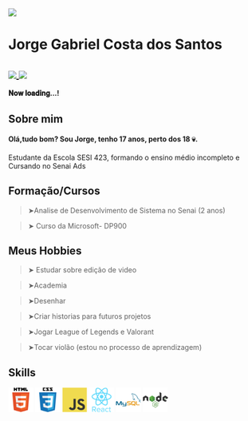 <img src="https://steamuserimages-a.akamaihd.net/ugc/96103700532309699/8F44EE6DAFB4F4E2469AA4947059A09E1A78E93C/?imw=637&imh=358&ima=fit&impolicy=Letterbox&imcolor=%23000000&letterbox=true" max-width="100px" height="400px" align="center"/>

#  Jorge Gabriel Costa dos Santos 

## <a href="https://www.linkedin.com/in/jorge-gabriel-a406262b6/?trk=opento_sprofile_details"><img src="https://play-lh.googleusercontent.com/kMofEFLjobZy_bCuaiDogzBcUT-dz3BBbOrIEjJ-hqOabjK8ieuevGe6wlTD15QzOqw=w240-h480-rw" height="50px" align="center"/> </a> <a href="https://www.instagram.com/jx.deta1ls/"><img src="https://upload.wikimedia.org/wikipedia/commons/thumb/9/95/Instagram_logo_2022.svg/800px-Instagram_logo_2022.svg.png" height="50px" align="center"/></a>



**𝐍𝐨𝐰 𝐥𝐨𝐚𝐝𝐢𝐧𝐠...!**

## Sobre mim

#### Olá,tudo bom? Sou Jorge, tenho 17 anos, perto dos 18 💀.
Estudante da Escola SESI 423, formando o ensino médio incompleto e Cursando no Senai Ads

## Formação/Cursos
>➤Analise de Desenvolvimento de Sistema no Senai (2 anos)

>➤ Curso da Microsoft- DP900
 
 ## Meus Hobbies
>➤ Estudar sobre edição de video

>➤Academia

>➤Desenhar

>➤Criar historias para futuros projetos

>➤Jogar League of Legends e Valorant

>➤Tocar violão (estou no processo de aprendizagem)

## Skills

<img src="https://raw.githubusercontent.com/devicons/devicon/master/icons/html5/html5-original-wordmark.svg" height="50px" align="center"/> <img src="https://raw.githubusercontent.com/devicons/devicon/master/icons/css3/css3-original-wordmark.svg" height="50px" align="center"/>
<img src="https://raw.githubusercontent.com/devicons/devicon/master/icons/javascript/javascript-original.svg" height="50px" align="center"/> <img src="https://raw.githubusercontent.com/devicons/devicon/master/icons/react/react-original-wordmark.svg" height="50px" align="center"/>
<img src="https://raw.githubusercontent.com/devicons/devicon/master/icons/mysql/mysql-original-wordmark.svg" height="50px" align="center"/> <img src="https://raw.githubusercontent.com/devicons/devicon/master/icons/nodejs/nodejs-original-wordmark.svg" height="50px" align="center"/>

